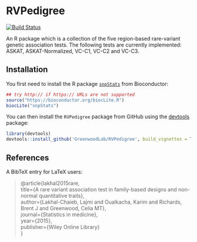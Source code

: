 # RVPedigree
[![Build Status](https://travis-ci.org/GreenwoodLab/pcev.svg?branch=master)](https://travis-ci.org/GreenwoodLab/pcev)


An R package which is a collection of the five region-based rare-variant genetic association tests. The following tests are currently implemented: ASKAT, ASKAT-Normalized, VC-C1, VC-C2 and VC-C3. 

## Installation

You first need to install the R package [`snpStats`](https://www.bioconductor.org/packages/release/bioc/html/snpStats.html) from Bioconductor:

``` r
## try http:// if https:// URLs are not supported
source("https://bioconductor.org/biocLite.R")
biocLite("snpStats")
```

You can then install the `RVPedigree` package from GitHub using the [devtools](http://cran.r-project.org/web/packages/devtools/index.html) package:

``` r
library(devtools)
devtools::install_github('GreenwoodLab/RVPedigree', build_vignettes = TRUE)
```

## References

A BibTeX entry for LaTeX users:

> @article{lakhal2015rare,  
  title={A rare variant association test in family-based designs and non-normal quantitative traits},  
  author={Lakhal-Chaieb, Lajmi and Oualkacha, Karim and Richards, Brent J and Greenwood, Celia MT},  
  journal={Statistics in medicine},  
  year={2015},  
  publisher={Wiley Online Library}  
}  




